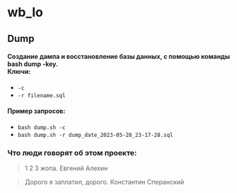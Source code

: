 # wb_lo

## Dump
#### Создание дампа и восстановление базы данных, с помощью команды bash dump -key.<br> Ключи: 
- `-c`
- `-r filename.sql`
#### Пример запросов:
- `bash dump.sh -c`
- `bash dump.sh -r dump_date_2023-05-28_23-17-28.sql`

### Что люди говорят об этом проекте:
> 1 2 3 жопа. Евгений Алехин<br>

> Дорого я заплатил, дорого. Константин Сперанский<br>